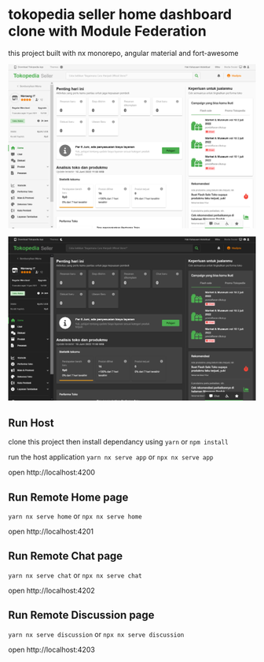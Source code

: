 
# tokopedia seller home dashboard clone with Module Federation

this project built with nx monorepo, angular material and fort-awesome

![light theme](https://raw.githubusercontent.com/madipta/tokopedia-angular-material-theming/main/screen_shot/light-theme.png)  

![dark theme](https://raw.githubusercontent.com/madipta/tokopedia-angular-material-theming/main/screen_shot/dark-theme.png)


## Run Host

clone this project then install dependancy using
`yarn` or `npm install`

run the host application 
`yarn nx serve app` or `npx nx serve app`

open http://localhost:4200


## Run Remote Home page
`yarn nx serve home` or `npx nx serve home`

open http://localhost:4201


## Run Remote Chat page
`yarn nx serve chat` or `npx nx serve chat`

open http://localhost:4202


## Run Remote Discussion page
`yarn nx serve discussion` or `npx nx serve discussion`

open http://localhost:4203
